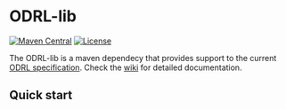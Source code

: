 # ODRL-lib

[![Maven Central](https://img.shields.io/badge/Maven%20Central-v0.1.1-green)](https://central.sonatype.com/artifact/es.upm.fi.oeg/odrl-lib/) [![License](https://img.shields.io/badge/License-Apache%202.0-blue.svg)](https://opensource.org/licenses/Apache-2.0) 

The ODRL-lib is a maven dependecy that provides support to the current [ODRL specification](https://www.w3.org/TR/odrl-model/). Check the [wiki](https://github.com/oeg-upm/odrl-lib/wiki) for detailed documentation.

## Quick start 

